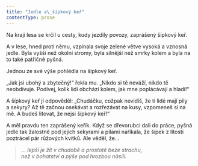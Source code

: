 ```yaml
---
title: "Jedle a\_šípkový keř"
contentType: prose
---
```


  

Na kraji lesa se krčil u cesty, kudy jezdily povozy, zaprášený šípkový keř.

A v lese, hned proti němu, vzpínala svoje zelené větve vysoká a vznosná jedle. Byla vyšší než okolní stromy, byla silnější než smrky kolem a byla na to také patřičně pyšná.

Jednou ze své výše pohlédla na šípkový keř.

„Jak jsi ubohý a zbytečný!“ řekla mu. „Nikdo si tě neváží, nikdo tě neobdivuje. Podívej, kolik lidí obchází kolem, jak mne poplácávají a hladí!“

A šípkový keř jí odpověděl: „Chudáčku, cožpak nevidíš, že ti lidé mají pily a sekyry? Až tě začnou osekávat a rozřezávat na kusy, vzpomeneš si na mě. A budeš litovat, že nejsi šípkový keř!“

A měl pravdu ten zaprášený keřík. Když se dřevorubci dali do práce, pyšná jedle tak žalostně pod jejich sekyrami a pilami naříkala, že šípek z lítosti poztrácel pár růžových kvítků. Ale věděl, že…

> _… lepší je žít v chudobě a prostotě beze strachu,  
> než v bohatství a pýše pod hrozbou násilí._
